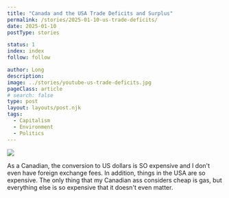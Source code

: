 ```yaml
---
title: "Canada and the USA Trade Deficits and Surplus"
permalink: /stories/2025-01-10-us-trade-deficits/
date: 2025-01-10
postType: stories

status: 1
index: index
follow: follow

author: Long
description:
image: ../stories/youtube-us-trade-deficits.jpg
pageClass: article
# search: false
type: post
layout: layouts/post.njk
tags:
  - Capitalism
  - Environment
  - Politics
---
```


<a href="https://www.youtube.com/watch?v=cw0R0EOEEyA" target="_blank"><img src="/assets/images/articles/stories/youtube-us-trade-deficits.jpg"></a>

As a Canadian, the conversion to US dollars is SO expensive and I don't even have foreign exchange fees. In addition, things in the USA are so expensive. The only thing that my Canadian ass considers cheap is gas, but everything else is so expensive that it doesn't even matter.
